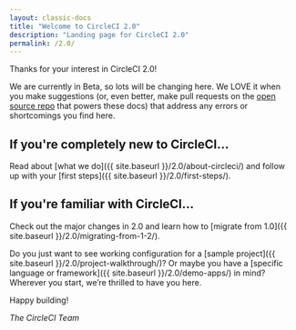 ```yaml
---
layout: classic-docs
title: "Welcome to CircleCI 2.0"
description: "Landing page for CircleCI 2.0"
permalink: /2.0/
---
```


Thanks for your interest in CircleCI 2.0!

We are currently in Beta, so lots will be changing here. We LOVE it when you make suggestions (or, even better, make pull requests on the <a href="{{ site.gh_url }}">open source repo</a> that powers these docs) that address any errors or shortcomings you find here.

## If you're completely new to CircleCI...

Read about [what we do]({{ site.baseurl }}/2.0/about-circleci/) and follow up with your [first steps]({{ site.baseurl }}/2.0/first-steps/).

## If you're familiar with CircleCI...

Check out the major changes in 2.0 and learn how to [migrate from 1.0]({{ site.baseurl }}/2.0/migrating-from-1-2/).

Do you just want to see working configuration for a [sample project]({{ site.baseurl }}/2.0/project-walkthrough/)? Or maybe you have a [specific language or framework]({{ site.baseurl }}/2.0/demo-apps/) in mind? Wherever you start, we’re thrilled to have you here.

Happy building!

_The CircleCI Team_
